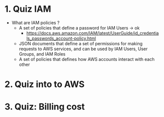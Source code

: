 # 1. Quiz IAM


+ What are IAM policies ?
    - A set of policies that define a password for IAM Users -> ok
        - https://docs.aws.amazon.com/IAM/latest/UserGuide/id_credentials_passwords_account-policy.html
    - JSON documents that define a set of permissions for making requests to AWS services, and can be used by IAM Users, User Groups, and IAM Roles
    - A set of policies that defines how AWS accounts interact with each other

# 2. Quiz into to AWS


# 3. Quiz: Billing cost